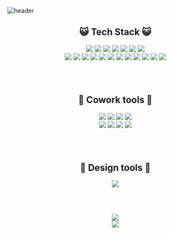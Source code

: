 ![header](https://capsule-render.vercel.app/api?type=waving&height=200&text=Dafahan&desc=dev&color=gradient&customColorList=18&animation=twinkling&fontAlignY=40&descAlign=74)

<div align="center">

## 😺 Tech Stack 😺

<div>
  <!-- Front-end badges -->
  <img src="https://img.shields.io/badge/tailwindcss-0F172A?style=flat&logo=tailwindcss"/>
  <img src="https://img.shields.io/badge/HTML5-E34F26?style=flat&logo=HTML5&logoColor=white" />
  <img src="https://img.shields.io/badge/CSS3-1572B6?style=flat&logo=CSS3&logoColor=white" />
  <img src="https://img.shields.io/badge/SCSS-CC6699?style=flat&logo=Sass&logoColor=white" />
  <img src="https://img.shields.io/badge/JavaScript-F7DF1E?style=flat&logo=JavaScript&logoColor=white" />
  <img src="https://img.shields.io/badge/TypeScript-3178C6?style=flat&logo=TypeScript&logoColor=white" />
  <img src="https://img.shields.io/badge/jQuery-0769AD?style=flat&logo=jQuery&logoColor=white" />
</div>
  
<div>
  <!-- Full-stack badges -->
  <img src="https://img.shields.io/badge/React-61DAFB?style=flat&logo=React&logoColor=white" />
  <img src="https://img.shields.io/badge/styled%20components-DB7093?style=flat&logo=styled-components&logoColor=white" />
  <img src="https://img.shields.io/badge/Next.js-000000?style=flat&logo=Next.js&logoColor=white" />
  <img src="https://img.shields.io/badge/React%20Native-61DAFB?style=flat&logo=React&logoColor=white" />
  <img src="https://img.shields.io/badge/Django-092E20?style=flat&logo=Django&logoColor=white" />
  <img src="https://img.shields.io/badge/Flask-000000?style=flat&logo=Flask&logoColor=white" />
  <img src="https://img.shields.io/badge/CodeIgniter-EF4223?style=flat&logo=CodeIgniter&logoColor=white" />
  <img src="https://img.shields.io/badge/Laravel-FF2D20?style=flat&logo=Laravel&logoColor=white" />
  <img src="https://img.shields.io/badge/Node.js-339933?style=flat&logo=Node.js&logoColor=white" />
  <img src="https://img.shields.io/badge/Kotlin-0095D5?style=flat&logo=Kotlin&logoColor=white" />
  <img src="https://img.shields.io/badge/Visual%20Basic-5C2D91?style=flat&logo=.NET&logoColor=white" />
  <img src="https://img.shields.io/badge/Java-ED8B00?style=flat&logo=openjdk&logoColor=white" />
</div>



<br><br>

## 🐶 Cowork tools 🐶
<div>
<img src="https://img.shields.io/badge/Git-F05032?style=flat&logo=Git&logoColor=white" />
<img src="https://img.shields.io/badge/GitHub-181717?style=flat&logo=GitHub&logoColor=white" />
<img src="https://img.shields.io/badge/GitLab-FC6D26?style=flat&logo=GitLab&logoColor=white" />
<img src="https://img.shields.io/badge/Sourcetree-0052CC?style=flat&logo=Sourcetree&logoColor=white" />
</div>

<div>
<img src="https://img.shields.io/badge/Slack-4A154B?style=flat&logo=Slack&logoColor=white" />
<img src="https://img.shields.io/badge/Postman-FF6C37?style=flat&logo=Postman&logoColor=white" />
<img src="https://img.shields.io/badge/Trello-0052CC?style=flat&logo=Trello&logoColor=white" />
<img src="https://img.shields.io/badge/GoogleAnalytics-E37400?style=flat&logo=Google Analytics&logoColor=white" />
</div>

<br><br>

## 🐸 Design tools 🐸
<div>

<img src="https://img.shields.io/badge/Figma-F24E1E?style=flat&logo=Figma&logoColor=white&color=black"/>

</div>

<br><br>



<img src="https://github-readme-stats.vercel.app/api/top-langs/?username=dafahan&layout=compact&hide=html,css,scss&show_icons=true&theme=dark">
<br>
<img src="https://github-readme-stats.vercel.app/api?username=dafahan&show_icons=true&theme=dark">


</div>
